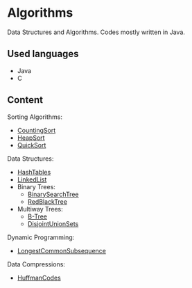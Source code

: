 # Algorithms
Data Structures and Algorithms. Codes mostly written in Java.
## Used languages
- Java
- C
## Content
Sorting Algorithms:
- [CountingSort](https://github.com/mateuszniewiadomski/Algorithms/tree/master/CountingSort)
- [HeapSort](https://github.com/mateuszniewiadomski/Algorithms/tree/master/B-Tree)
- [QuickSort](https://github.com/mateuszniewiadomski/Algorithms/tree/master/QuickSort)

Data Structures:
- [HashTables](https://github.com/mateuszniewiadomski/Algorithms/tree/master/HashTables)
- [LinkedList](https://github.com/mateuszniewiadomski/Algorithms/tree/master/LinkedList)
- Binary Trees:
    - [BinarySearchTree](https://github.com/mateuszniewiadomski/Algorithms/tree/master/BinnarySearchTree)
    - [RedBlackTree](https://github.com/mateuszniewiadomski/Algorithms/tree/master/RedBlackTree)
- Multiway Trees:
    - [B-Tree](https://github.com/mateuszniewiadomski/Algorithms/tree/master/B-Tree)
    - [DisjointUnionSets](https://github.com/mateuszniewiadomski/Algorithms/tree/master/DisjointUnionSets)

Dynamic Programming:
- [LongestCommonSubsequence](Lhttps://github.com/mateuszniewiadomski/Algorithms/tree/master/LongestCommonSubsequence)

Data Compressions:
- [HuffmanCodes](https://github.com/mateuszniewiadomski/Algorithms/tree/master/HuffmanCodes)



